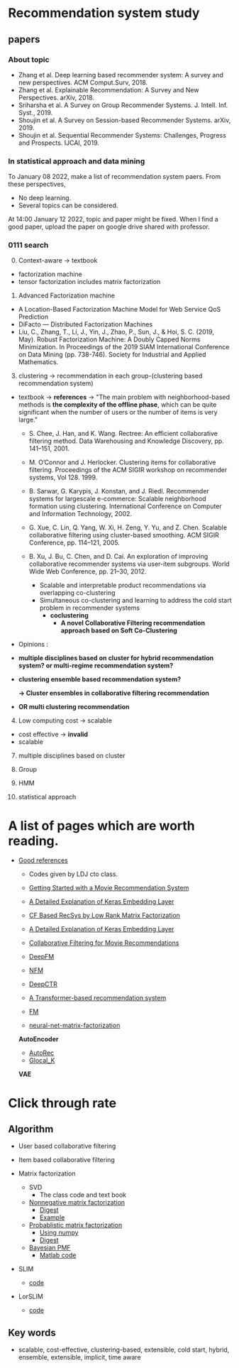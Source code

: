 # Recommendation system study
## papers
### About topic
- Zhang et al. Deep learning based recommender system: A survey and new perspectives. ACM Comput.Surv, 2018.
- Zhang et al. Explainable Recommendation: A Survey and New Perspectives. arXiv, 2018.
- Sriharsha et al. A Survey on Group Recommender Systems. J. Intell. Inf. Syst., 2019.
- Shoujin et al. A Survey on Session-based Recommender Systems. arXiv, 2019.
- Shoujin et al. Sequential Recommender Systems: Challenges, Progress and Prospects. IJCAI, 2019.

### In statistical approach and data mining

To January 08 2022, make a list of recommendation system paers.
From these perspectives,
- No deep learning.
- Several topics can be considered.

At 14:00 January 12 2022, topic and paper might be fixed.
When I find a good paper, upload the paper on google drive shared with professor.

### 0111 search

0. Context-aware -> textbook
- factorization machine
- tensor factorization includes matrix factorization

1. Advanced Factorization machine

  - A Location-Based Factorization Machine Model for Web Service QoS Prediction
  - DiFacto — Distributed Factorization Machines
  - Liu, C., Zhang, T., Li, J., Yin, J., Zhao, P., Sun, J., & Hoi, S. C. (2019, May). Robust Factorization Machine: A Doubly Capped Norms Minimization. In Proceedings of the 2019 SIAM International Conference on Data Mining (pp. 738-746). Society for Industrial and Applied Mathematics.



3. clustering -> recommendation in each group-(clustering based recommendation system)
  - textbook -> **references** -> "The main problem with neighborhood-based methods is **the complexity of the offline phase**,
which can be quite significant when the number of users or the number of items is very large."
    - S. Chee, J. Han, and K. Wang. Rectree: An efficient collaborative filtering method.
    Data Warehousing and Knowledge Discovery, pp. 141–151, 2001.

    - M. O’Connor and J. Herlocker. Clustering items for collaborative filtering. Proceedings
    of the ACM SIGIR workshop on recommender systems, Vol 128. 1999.

    - B. Sarwar, G. Karypis, J. Konstan, and J. Riedl. Recommender systems for largescale
    e-commerce: Scalable neighborhood formation using clustering. International
    Conference on Computer and Information Technology, 2002.

    - G. Xue, C. Lin, Q. Yang, W. Xi, H. Zeng, Y. Yu, and Z. Chen. Scalable collaborative
    filtering using cluster-based smoothing. ACM SIGIR Conference, pp. 114–121, 2005.

    - B. Xu, J. Bu, C. Chen, and D. Cai. An exploration of improving collaborative recommender
    systems via user-item subgroups. World Wide Web Conference, pp. 21–30, 2012.
      - Scalable and interpretable product recommendations via overlapping co-clustering
      - Simultaneous co-clustering and learning to address the cold start problem in recommender systems
        - **coclustering**
          - **A novel Collaborative Filtering recommendation approach based on Soft Co-Clustering**

 - Opinions :
  - **multiple disciplines based on cluster for hybrid recommendation system? or multi-regime recommendation system?**
  
  - **clustering ensemble based recommendation system?**
  
    **-> Cluster ensembles in collaborative filtering recommendation**
  - **OR multi clustering recommendation**
  
4. Low computing cost -> scalable
  - cost effective -> **invalid**
  - scalable
7. multiple disciplines based on cluster

2. Group 

5. HMM

6. statistical approach


# A list of pages which are worth reading.
- [Good references](https://supkoon.tistory.com/36?category=854684)
  - Codes given by LDJ cto class.
  - [Getting Started with a Movie Recommendation System](https://www.kaggle.com/ibtesama/getting-started-with-a-movie-recommendation-system)
  - [A Detailed Explanation of Keras Embedding Layer](https://www.kaggle.com/rajmehra03/a-detailed-explanation-of-keras-embedding-layer)
  - [CF Based RecSys by Low Rank Matrix Factorization](https://www.kaggle.com/rajmehra03/cf-based-recsys-by-low-rank-matrix-factorization#5-\)-Using-a-Neural-Network)
  - [A Detailed Explanation of Keras Embedding Layer](https://www.kaggle.com/rajmehra03/a-detailed-explanation-of-keras-embedding-layer)
  - [Collaborative Filtering for Movie Recommendations](https://keras.io/examples/structured_data/collaborative_filtering_movielens/)
  - [DeepFM](https://github.com/ChenglongChen/tensorflow-DeepFM)
  - [NFM](https://github.com/hexiangnan/neural_factorization_machine)
  - [DeepCTR](https://github.com/shenweichen/DeepCTR)
  - [A Transformer-based recommendation system](https://keras.io/examples/structured_data/movielens_recommendations_transformers/)
  - [FM](http://ethen8181.github.io/machine-learning/recsys/factorization_machine/factorization_machine.html#Reference)
  
  - [neural-net-matrix-factorization](https://github.com/jstol/neural-net-matrix-factorization)
  
  **AutoEncoder**
  - [AutoRec](https://github.com/gtshs2/Autorec/blob/master/AutoRec.py)
  - [Glocal_K](https://github.com/usydnlp/Glocal_K)
  
  **VAE**
# Click through rate
  
## Algorithm

- User based collaborative filtering
- Item based collaborative filtering
- Matrix factorization
  - SVD
    - The class code and text book
  - [Nonnegative matrix factorization](https://scikit-learn.org/stable/modules/decomposition.html#nmf)
    - [Digest](https://angeloyeo.github.io/2020/10/15/NMF.html)
    - [Example](https://github.com/nicolasfguillaume/Recommender-Systems-Making-Movies-Recommendation/blob/master/MovieLens%20(NMF)%20v1.ipynb)
  - [Probablistic matrix factorization](https://towardsdatascience.com/probabilistic-matrix-factorization-b7852244a321)
    - [Using numpy](https://github.com/fuhailin/Probabilistic-Matrix-Factorization/blob/master/ProbabilisticMatrixFactorization.py)
    - [Digest](https://hwa-a-nui.tistory.com/27)
  - [Bayesian PMF](https://www.cs.toronto.edu/~amnih/papers/bpmf.pdf)
    - [Matlab code](https://github.com/faraz107/Bayesian-Probabilistic-Matrix-Factorization/blob/master/bayespmf.m)

- SLIM
  - [code](https://github.com/KarypisLab/SLIM)
- LorSLIM
  - [code](https://github.com/yaocheng95/Lorslim)
## Key words 

- scalable, cost-effective, clustering-based, extensible, cold start, hybrid, ensemble, extensible, implicit, time aware
